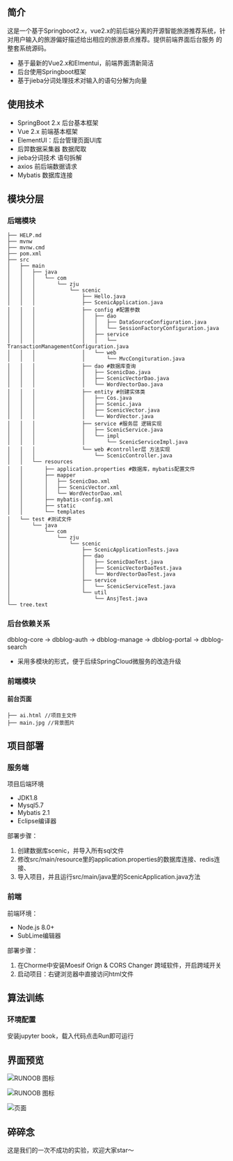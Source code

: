 ## 简介

这是一个基于Springboot2.x，vue2.x的前后端分离的开源智能旅游推荐系统，针对用户输入的旅游偏好描述给出相应的旅游景点推荐。提供前端界面后台服务 的整套系统源码。

- 基于最新的Vue2.x和Elmentui，前端界面清新简洁
- 后台使用Springboot框架
- 基于jieba分词处理技术对输入的语句分解为向量

## 使用技术

- SpringBoot 2.x 后台基本框架
- Vue 2.x 前端基本框架
- ElementUI：后台管理页面UI库
- 后羿数据采集器 数据爬取
- jieba分词技术 语句拆解
- axios 前后端数据请求
- Mybatis 数据库连接

## 模块分层

### 后端模块

```shell
├── HELP.md
├── mvnw
├── mvnw.cmd
├── pom.xml
├── src
│   ├── main
│   │   ├── java
│   │   │   └── com
│   │   │       └── zju
│   │   │           └── scenic
│   │   │               ├── Hello.java
│   │   │               ├── ScenicApplication.java
│   │   │               ├── config #配置参数
│   │   │               │   ├── dao
│   │   │               │   │   ├── DataSourceConfiguration.java
│   │   │               │   │   └── SessionFactoryConfiguration.java
│   │   │               │   ├── service
│   │   │               │   │   └── TransactionManagementConfiguration.java
│   │   │               │   └── web
│   │   │               │       └── MvcCongituration.java
│   │   │               ├── dao #数据库查询
│   │   │               │   ├── ScenicDao.java
│   │   │               │   ├── ScenicVectorDao.java
│   │   │               │   └── WordVectorDao.java
│   │   │               ├── entity #创建实体类
│   │   │               │   ├── Cos.java
│   │   │               │   ├── Scenic.java
│   │   │               │   ├── ScenicVector.java
│   │   │               │   └── WordVector.java
│   │   │               ├── service #服务层 逻辑实现
│   │   │               │   ├── ScenicService.java
│   │   │               │   └── impl
│   │   │               │       └── ScenicServiceImpl.java
│   │   │               └── web #controller层 方法实现
│   │   │                   └── ScenicController.java
│   │   └── resources
│   │       ├── application.properties #数据库，mybatis配置文件
│   │       ├── mapper 
│   │       │   ├── ScenicDao.xml
│   │       │   ├── ScenicVector.xml
│   │       │   └── WordVectorDao.xml
│   │       ├── mybatis-config.xml
│   │       ├── static
│   │       └── templates
│   └── test #测试文件
│       └── java
│           └── com
│               └── zju
│                   └── scenic
│                       ├── ScenicApplicationTests.java
│                       ├── dao
│                       │   ├── ScenicDaoTest.java
│                       │   ├── ScenicVectorDaoTest.java
│                       │   └── WordVectorDaoTest.java
│                       ├── service
│                       │   └── ScenicServiceTest.java
│                       └── util
│                           └── AnsjTest.java
└── tree.text
```

### 后台依赖关系

dbblog-core -> dbblog-auth -> dbblog-manage -> dbblog-portal -> dbblog-search

- 采用多模块的形式，便于后续SpringCloud微服务的改造升级

### 前端模块

#### 前台页面

```shell
├── ai.html //项目主文件
├── main.jpg //背景图片
```

## 项目部署

### 服务端

项目后端环境

- JDK1.8
- Mysql5.7
- Mybatis 2.1
- Eclipse编译器

部署步骤：

1. 创建数据库scenic，并导入所有sql文件
2. 修改src/main/resource里的application.properties的数据库连接、redis连接、
3. 导入项目，并且运行src/main/java里的ScenicApplication.java方法

### 前端

前端环境：

- Node.js 8.0+
- SubLime编辑器

部署步骤：

1. 在Chorme中安装Moesif Orign & CORS Changer 跨域软件，开启跨域开关
2. 启动项目：右键浏览器中直接访问html文件



## 算法训练

### 环境配置

安装jupyter book，载入代码点击Run即可运行



## 界面预览





![RUNOOB 图标](https://wx2.sinaimg.cn/mw690/006f6eXoly1g908sxg5nkj31di0u01kz.jpg)

![RUNOOB 图标](https://wx4.sinaimg.cn/mw690/006f6eXoly1g908stqvu4j31e30u0kjn.jpg)



![页面](https://wx2.sinaimg.cn/mw690/006f6eXoly1g908su6x65j31bi0u01kz.jpg)





## 碎碎念

这是我们的一次不成功的实验，欢迎大家star～